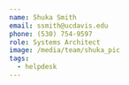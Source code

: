 ```yaml
---
name: Shuka Smith
email: ssmith@ucdavis.edu
phone: (530) 754-9597
role: Systems Architect
image: /media/team/shuka_pic
tags:
  - helpdesk
---
```


